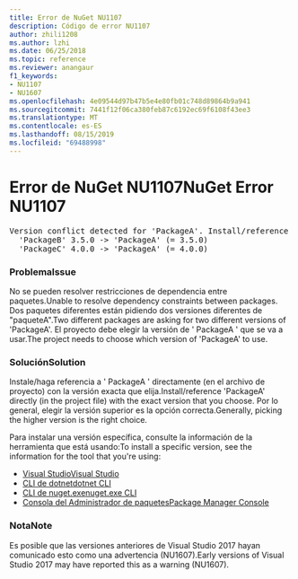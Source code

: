 ```yaml
---
title: Error de NuGet NU1107
description: Código de error NU1107
author: zhili1208
ms.author: lzhi
ms.date: 06/25/2018
ms.topic: reference
ms.reviewer: anangaur
f1_keywords:
- NU1107
- NU1607
ms.openlocfilehash: 4e09544d97b47b5e4e80fb01c748d89864b9a941
ms.sourcegitcommit: 7441f12f06ca380feb87c6192ec69f6108f43ee3
ms.translationtype: MT
ms.contentlocale: es-ES
ms.lasthandoff: 08/15/2019
ms.locfileid: "69488998"
---
```

# <a name="nuget-error-nu1107"></a><span data-ttu-id="360a1-103">Error de NuGet NU1107</span><span class="sxs-lookup"><span data-stu-id="360a1-103">NuGet Error NU1107</span></span>

<pre>Version conflict detected for 'PackageA'. Install/reference 'PackageA' v4.0.0 directly to resolve this issue.<br/>  'PackageB' 3.5.0 -> 'PackageA' (= 3.5.0)<br/>  'PackageC' 4.0.0 -> 'PackageA' (= 4.0.0)</pre>

### <a name="issue"></a><span data-ttu-id="360a1-104">Problema</span><span class="sxs-lookup"><span data-stu-id="360a1-104">Issue</span></span>
<span data-ttu-id="360a1-105">No se pueden resolver restricciones de dependencia entre paquetes.</span><span class="sxs-lookup"><span data-stu-id="360a1-105">Unable to resolve dependency constraints between packages.</span></span> <span data-ttu-id="360a1-106">Dos paquetes diferentes están pidiendo dos versiones diferentes de "paqueteA".</span><span class="sxs-lookup"><span data-stu-id="360a1-106">Two different packages are asking for two different versions of 'PackageA'.</span></span> <span data-ttu-id="360a1-107">El proyecto debe elegir la versión de ' PackageA ' que se va a usar.</span><span class="sxs-lookup"><span data-stu-id="360a1-107">The project needs to choose which version of 'PackageA' to use.</span></span>

### <a name="solution"></a><span data-ttu-id="360a1-108">Solución</span><span class="sxs-lookup"><span data-stu-id="360a1-108">Solution</span></span>
<span data-ttu-id="360a1-109">Instale/haga referencia a ' PackageA ' directamente (en el archivo de proyecto) con la versión exacta que elija.</span><span class="sxs-lookup"><span data-stu-id="360a1-109">Install/reference 'PackageA' directly (in the project file) with the exact version that you choose.</span></span>
<span data-ttu-id="360a1-110">Por lo general, elegir la versión superior es la opción correcta.</span><span class="sxs-lookup"><span data-stu-id="360a1-110">Generally, picking the higher version is the right choice.</span></span>

<span data-ttu-id="360a1-111">Para instalar una versión específica, consulte la información de la herramienta que está usando:</span><span class="sxs-lookup"><span data-stu-id="360a1-111">To install a specific version, see the information for the tool that you're using:</span></span>

- [<span data-ttu-id="360a1-112">Visual Studio</span><span class="sxs-lookup"><span data-stu-id="360a1-112">Visual Studio</span></span>](../../consume-packages/install-use-packages-visual-studio.md#update-a-package)
- [<span data-ttu-id="360a1-113">CLI de dotnet</span><span class="sxs-lookup"><span data-stu-id="360a1-113">dotnet CLI</span></span>](/dotnet/core/tools/dotnet-add-package)
- [<span data-ttu-id="360a1-114">CLI de nuget.exe</span><span class="sxs-lookup"><span data-stu-id="360a1-114">nuget.exe CLI</span></span>](../../consume-packages/install-use-packages-nuget-cli.md#install-a-specific-version-of-a-package)
- [<span data-ttu-id="360a1-115">Consola del Administrador de paquetes</span><span class="sxs-lookup"><span data-stu-id="360a1-115">Package Manager Console</span></span>](../ps-reference/ps-ref-install-package.md)

### <a name="note"></a><span data-ttu-id="360a1-116">Nota</span><span class="sxs-lookup"><span data-stu-id="360a1-116">Note</span></span>
<span data-ttu-id="360a1-117">Es posible que las versiones anteriores de Visual Studio 2017 hayan comunicado esto como una advertencia (NU1607).</span><span class="sxs-lookup"><span data-stu-id="360a1-117">Early versions of Visual Studio 2017 may have reported this as a warning (NU1607).</span></span>
